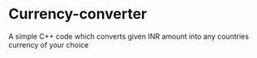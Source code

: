 # Currency-converter
A simple C++ code which converts given INR amount into any countries currency of your choice
